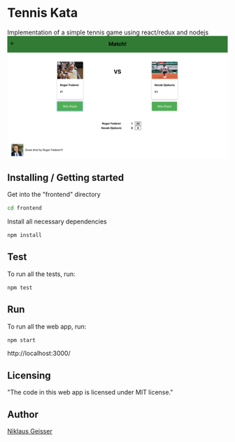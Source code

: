 # Tennis Kata
Implementation of a simple tennis game using react/redux and nodejs
![alt text](frontend/public/demo.png)
## Installing / Getting started
Get into the "frontend" directory

```bash
cd frontend
```

Install all necessary dependencies

```bash
npm install
```

## Test
To run all the tests, run:
```bash
npm test
```

## Run
To run all the web app, run:
```bash
npm start
```
<a>http://localhost:3000/</a>
## Licensing

"The code in this web app is licensed under MIT license."

## Author
[Niklaus Geisser](https://github.com/nik1168)

